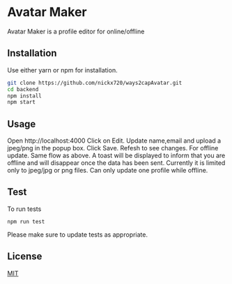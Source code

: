 # Avatar Maker

Avatar Maker is a profile editor for online/offline

## Installation

Use either yarn or npm for installation.

```bash
git clone https://github.com/nickx720/ways2capAvatar.git
cd backend
npm install
npm start
```

## Usage

Open http://localhost:4000
Click on Edit. Update name,email and upload a jpeg/png in the popup box. Click Save. Refesh to see changes.
For offline update.
Same flow as above. A toast will be displayed to inform that you are offline and will disappear once the data has been sent.
Currently it is limited only to jpeg/jpg or png files.
Can only update one profile while offline.


## Test

To run tests
```
npm run test
```

Please make sure to update tests as appropriate.

## License
[MIT](https://choosealicense.com/licenses/mit/)